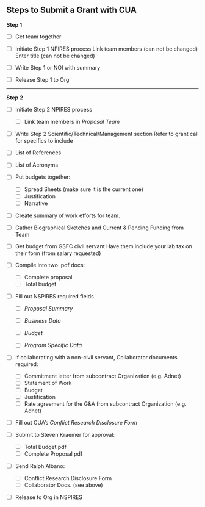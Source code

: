 **Steps to Submit a Grant with CUA**
-------------------------------------
__Step 1__

- [ ] Get team together

- [ ] Initiate Step 1 NPIRES process 
	Link team members (can not be changed)
	Enter title (can not be changed)

- [ ] Write Step 1 or NOI with summary

- [ ] Release Step 1 to Org

-------------------------------------
__Step 2__

- [ ] Initiate Step 2 NPIRES process
	- [ ] Link team members in *Proposal Team*


- [ ] Write Step 2 Scientific/Technical/Management section
        Refer to grant call for specifics to include

- [ ] List of References  

- [ ] List of Acronyms 

- [ ] Put budgets together:
	- [ ] Spread Sheets (make sure it is the current one)
	- [ ] Justification
	- [ ] Narrative

- [ ] Create summary of work efforts for team.

- [ ] Gather Biographical Sketches and Current & Pending Funding from Team

- [ ] Get budget from GSFC civil servant
        Have them include your lab tax on their form (from salary requested)

- [ ] Compile into two .pdf docs:
    - [ ] Complete proposal  
    - [ ] Total budget

- [ ] Fill out NSPIRES required fields
	- [ ] *Proposal Summary*
	- [ ] *Business Data*
	- [ ] *Budget*
	- [ ] *Program Specific Data*
	

- [ ] If collaborating with a non-civil servant, Collaborator documents required:
	- [ ] Commitment letter from subcontract Organization (e.g. Adnet)
	- [ ] Statement of Work 
	- [ ] Budget
	- [ ] Justification
	- [ ] Rate agreement for the G&A from subcontract Organization (e.g. Adnet)

- [ ] Fill out CUA’s *Conflict Research Disclosure Form*
 
- [ ] Submit to Steven Kraemer for approval:
	- [ ] Total Budget pdf
	- [ ] Complete Proposal pdf

- [ ] Send Ralph Albano:
	- [ ] Conflict Research Disclosure Form
	- [ ] Collaborator Docs. (see above)

- [ ] Release to Org in NSPIRES
